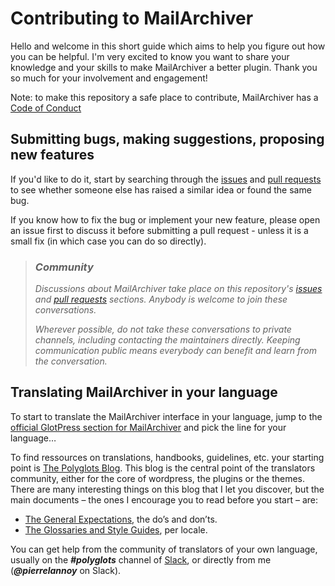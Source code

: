 # Contributing to MailArchiver

Hello and welcome in this short guide which aims to help you figure out how you can be helpful. I'm very excited to know you want to share your knowledge and your skills to make MailArchiver a better plugin. Thank you so much for your involvement and engagement!

Note: to make this repository a safe place to contribute, MailArchiver has a [Code of Conduct](/CODE_OF_CONDUCT.md)

## Submitting bugs, making suggestions, proposing new features
If you'd like to do it, start by searching through the [issues](https://github.com/Pierre-Lannoy/wp-mailarchiver/issues) and [pull requests](https://github.com/Pierre-Lannoy/wp-mailarchiver/pulls) to see whether someone else has raised a similar idea or found the same bug.

If you know how to fix the bug or implement your new feature, please open an issue first to discuss it before submitting a pull request - unless it is a small fix (in which case you can do so directly).

> ### _Community_
> _Discussions about MailArchiver take place on this repository's [issues](https://github.com/Pierre-Lannoy/wp-mailarchiver/issues) and [pull requests](https://github.com/Pierre-Lannoy/wp-mailarchiver/pulls) sections. Anybody is welcome to join these conversations._
> 
> _Wherever possible, do not take these conversations to private channels, including contacting the maintainers directly. Keeping communication public means everybody can benefit and learn from the conversation._
>

## Translating MailArchiver in your language

To start to translate the MailArchiver interface in your language, jump to the [official GlotPress section for MailArchiver](https://translate.wordpress.org/projects/wp-plugins/mailarchiver/) and pick the line for your language…

To find ressources on translations, handbooks, guidelines, etc. your starting point is [The Polyglots Blog](https://make.wordpress.org/polyglots/). This blog is the central point of the translators community, either for the core of wordpress, the plugins or the themes.
There are many interesting things on this blog that I let you discover, but the main documents – the ones I encourage you to read before you start – are:
- [The General Expectations](https://make.wordpress.org/polyglots/handbook/translating/expectations/), the do’s and don’ts.
- [The Glossaries and Style Guides](https://make.wordpress.org/polyglots/handbook/tools/glotpress-translate-wordpress-org/list-of-glossaries-per-locale/), per locale.

You can get help from the community of translators of your own language, usually on the ___#polyglots___ channel of [Slack](https://make.wordpress.org/chat/), or directly from me (___@pierrelannoy___ on Slack). 